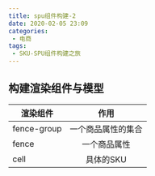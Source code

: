 ```yaml
---
title: spu组件构建-2
date: 2020-02-05 23:09
categories: 
 - 电商
tags: 
 - SKU-SPU组件构建之旅
---
```


## 构建渲染组件与模型

| 渲染组件        | 作用           
| ------------- |:-------------:
| fence-group      | 一个商品属性的集合 
| fence      | 一个商品属性      
| cell | 具体的SKU      
